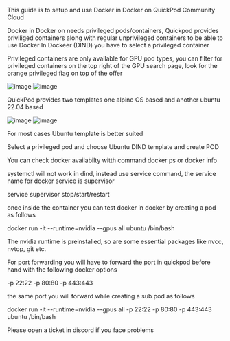 This guide is to setup and use Docker in Docker on QuickPod Community Cloud

Docker in Docker on needs privileged pods/containers, Quickpod provides priviliged containers along with regular unprivileged containers to be able to use Docker In Dockeer (DIND) you have to select a privileged container

Privileged containers are only available for GPU pod types, you can filter for privileged containers on the top right of the GPU search page, look for the orange privileged flag on top of the offer

![image](https://github.com/user-attachments/assets/8400aa1a-114a-440a-bcda-09cacc4326ec)
![image](https://github.com/user-attachments/assets/8400aa1a-114a-440a-bcda-09cacc4326ec)

QuickPod provides two templates one alpine OS based and another ubuntu 22.04 based

![image](https://github.com/user-attachments/assets/4408ea02-aa59-4386-8675-df54439f02bd)
![image](https://github.com/user-attachments/assets/4408ea02-aa59-4386-8675-df54439f02bd)

For most cases Ubuntu template is better suited

Select a privileged pod and choose Ubuntu DIND template and create POD

You can check docker availabilty witth command docker ps or docker info

systemctl will not work in dind, instead use service command, the service name for docker service is supervisor

service supervisor stop/start/restart

once inside the container you can test docker in docker by creating a pod as follows

docker run -it --runtime=nvidia --gpus all ubuntu /bin/bash

The nvidia runtime is preinstalled, so are some essential packages like nvcc, nvtop, git etc.

For port forwarding you will have to forward the port in quickpod before hand with the following docker options

-p 22:22 -p 80:80 -p 443:443

the same port you will forward while creating a sub pod as follows

docker run -it --runtime=nvidia --gpus all -p 22:22 -p 80:80 -p 443:443 ubuntu /bin/bash

Please open a ticket in discord if you face problems


